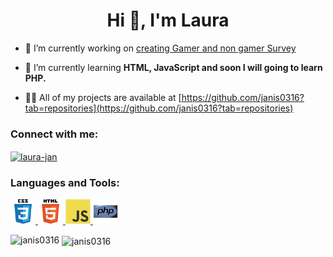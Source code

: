 <h1 align="center">Hi 👋, I'm Laura</h1>

- 🔭 I’m currently working on [creating Gamer and non gamer Survey](https://github.com/janis0316/11-gamer-survey)

- 🌱 I’m currently learning **HTML, JavaScript and soon I will going to learn PHP.**

- 👨‍💻 All of my projects are available at [https://github.com/janis0316?tab=repositories](https://github.com/janis0316?tab=repositories)

<h3 align="left">Connect with me:</h3>
<p align="left">
<a href="https://linkedin.com/in/laura-jan" target="blank"><img align="center" src="https://raw.githubusercontent.com/rahuldkjain/github-profile-readme-generator/master/src/images/icons/Social/linked-in-alt.svg" alt="laura-jan" height="30" width="40" /></a>
</p>

<h3 align="left">Languages and Tools:</h3>
<p align="left"> <a href="https://www.w3schools.com/css/" target="_blank" rel="noreferrer"> <img src="https://raw.githubusercontent.com/devicons/devicon/master/icons/css3/css3-original-wordmark.svg" alt="css3" width="40" height="40"/> </a> <a href="https://www.w3.org/html/" target="_blank" rel="noreferrer"> <img src="https://raw.githubusercontent.com/devicons/devicon/master/icons/html5/html5-original-wordmark.svg" alt="html5" width="40" height="40"/> </a> <a href="https://developer.mozilla.org/en-US/docs/Web/JavaScript" target="_blank" rel="noreferrer"> <img src="https://raw.githubusercontent.com/devicons/devicon/master/icons/javascript/javascript-original.svg" alt="javascript" width="40" height="40"/> </a> <a href="https://www.php.net" target="_blank" rel="noreferrer"> <img src="https://raw.githubusercontent.com/devicons/devicon/master/icons/php/php-original.svg" alt="php" width="40" height="40"/> </a> </p>

<p><img align="left" src="https://github-readme-stats.vercel.app/api/top-langs?username=janis0316&show_icons=true&locale=en&layout=compact" alt="janis0316" /></p>

<p>&nbsp;<img align="center" src="https://github-readme-stats.vercel.app/api?username=janis0316&show_icons=true&locale=en" alt="janis0316" /></p>
